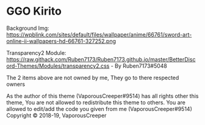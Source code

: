 # GGO Kirito

Background Img: https://wpblink.com/sites/default/files/wallpaper/anime/66761/sword-art-online-ii-wallpapers-hd-66761-327252.png 

Transparency2 Module: https://raw.githack.com/Ruben7173/Ruben7173.github.io/master/BetterDiscord-Themes/Modules/transparency2.css - By Ruben7173#5048

The 2 items above are not owned by me, They go to there respected owners

As the author of this theme (VaporousCreeper#9514) has all rights other this theme, You are not allowed to redistribute this theme to others. You are allowed to edit/add the code you given from me (VaporousCreeper#9514)
Copyright © 2018-19, VaporousCreeper
